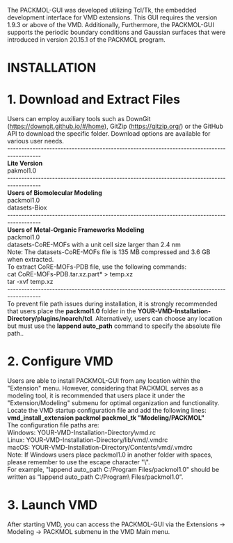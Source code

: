 The PACKMOL-GUI was developed utilizing Tcl/Tk, the embedded development interface for VMD extensions. This GUI requires the version 1.9.3 or above of the VMD. Additionally, Furthermore, the PACKMOL-GUI supports the periodic boundary conditions and Gaussian surfaces that were introduced in version 20.15.1 of the PACKMOL program.

INSTALLATION
============
# **1. Download and Extract Files**<br>
Users can employ auxiliary tools such as DownGit (https://downgit.github.io/#/home), GitZip (https://gitzip.org/) or the GitHub API to download the specific folder. Download options are available for various user needs.<br>
------------------------------------------------------------------------------------------<br>
**Lite‌ Version**<br>
pakmol1.0<br>
------------------------------------------------------------------------------------------<br>
**Users of Biomolecular Modeling**<br>
packmol1.0<br>
datasets-Biox<br>
------------------------------------------------------------------------------------------<br>
**Users of Metal-Organic Frameworks Modeling**<br>
packmol1.0<br>
datasets-CoRE-MOFs with a unit cell size larger than 2.4 nm<br>
Note: The datasets-CoRE-MOFs file is 135 MB compressed and 3.6 GB when extracted.<br>
To extract CoRE-MOFs-PDB file, use the following commands:<br>
cat CoRE-MOFs-PDB.tar.xz.part* > temp.xz<br>
tar -xvf temp.xz<br>
------------------------------------------------------------------------------------------<br>
To prevent file path issues during installation, it is strongly recommended that users place the **packmol1.0** folder in the **YOUR-VMD-Installation-Directory/plugins/noarch/tcl**. Alternatively, users can choose any location but must use the **lappend auto_path** command to specify the absolute file path..<br>
# **2. Configure VMD**<br>
Users are able to install PACKMOL-GUI from any location within the "Extension" menu. However, considering that PACKMOL serves as a modeling tool, it is recommended that users place it under the "Extension/Modeling" submenu for optimal organization and functionality.
Locate the VMD startup configuration file and add the following lines:<br>
__vmd_install_extension packmol packmol_tk "Modeling/PACKMOL"__<br>
The configuration file paths are:<br>
Windows: YOUR-VMD-Installation-Directory\vmd.rc<br>
Linux: YOUR-VMD-Installation-Directory/lib/vmd/.vmdrc<br>
macOS: YOUR-VMD-Installation-Directory/Contents/vmd/.vmdrc<br>
Note: If Windows users place packmol1.0 in another folder with spaces, please remember to use the escape character "\\".<br> 
For example, "lappend auto_path C:/Program Files/packmol1.0" should be written as “lappend auto_path C:/Program\ Files/packmol1.0”.<br>
# 3. Launch VMD<br>
After starting VMD, you can access the PACKMOL-GUI via the Extensions -> Modeling -> PACKMOL submenu in the VMD Main menu.
